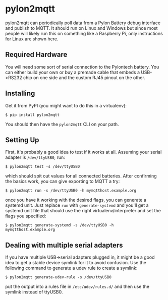 # pylon2mqtt

pylon2mqtt can periodically poll data from a Pylon Battery debug
interface and publish to MQTT. It should run on Linux and Windows but
since most people will likely run this on something like a Raspberry Pi,
only instructions for Linux are shown here.

## Required Hardware

You will need some sort of serial connection to the Pylontech battery. You can either
build your own or buy a premade cable that embeds a USB->RS232 chip on one
side and the custom RJ45 pinout on the other.

## Installing

Get it from PyPI (you might want to do this in a virtualenv):

```console
$ pip install pylon2mqtt
```

You should then have the `pylon2mqtt` CLI on your path.

## Setting Up

First, it's probably a good idea to test if it works at all. Assuming your serial adapter is `/dev/ttyUSB0`, run:

```console
$ pylon2mqtt test -s /dev/ttyUSB0
```

which should spit out values for all connected batteries. After confirming the basics work, you can give exporting to
MQTT a try:

```console
$ pylon2mqtt run -s /dev/ttyUSB0 -h mymqtthost.example.org
```

once you have it working with the desired flags, you can generate a systemd unit. Just replace `run` with
`generate-systemd` and you'll get a systemd unit file that should use the right virtualenv/interpreter and
set the flags you specified:

```console
$ pylon2mqtt generate-systemd -s /dev/ttyUSB0 -h mymqtthost.example.org
```

## Dealing with multiple serial adapters

If you have multiple USB->serial adapters plugged in, it might be a good idea to get a stable device symlink for
it to avoid confusion. Use the following command to generate a udev rule to create a symlink:

```console
$ pylon2mqtt generate-udev-rule -s /dev/ttyUSB0 
```

put the output into a rules file in `/etc/udev/rules.d/` and then use the symlink instead of ttyUSB0.